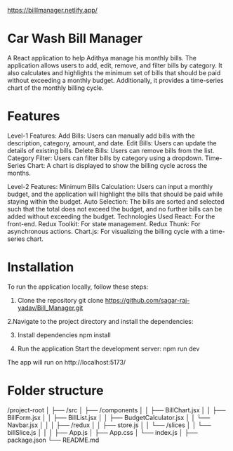 https://billlmanager.netlify.app/

# Car Wash Bill Manager
A React application to help Adithya manage his monthly bills. The application allows users to add, edit, remove, and filter bills by category. It also calculates and highlights the minimum set of bills that should be paid without exceeding a monthly budget. Additionally, it provides a time-series chart of the monthly billing cycle.

# Features
Level-1 Features:
Add Bills: Users can manually add bills with the description, category, amount, and date.
Edit Bills: Users can update the details of existing bills.
Delete Bills: Users can remove bills from the list.
Category Filter: Users can filter bills by category using a dropdown.
Time-Series Chart: A chart is displayed to show the billing cycle across the months.


Level-2 Features:
Minimum Bills Calculation: Users can input a monthly budget, and the application will highlight the bills that should be paid while staying within the budget.
Auto Selection: The bills are sorted and selected such that the total does not exceed the budget, and no further bills can be added without exceeding the budget.
Technologies Used
React: For the front-end.
Redux Toolkit: For state management.
Redux Thunk: For asynchronous actions.
Chart.js: For visualizing the billing cycle with a time-series chart.


# Installation
To run the application locally, follow these steps:

1. Clone the repository
git clone https://github.com/sagar-raj-yadav/Bill_Manager.git

2.Navigate to the project directory and install the dependencies:

3. Install dependencies
npm install

3. Run the application
Start the development server: npm run dev

The app will run on http://localhost:5173/


# Folder structure
/project-root
│
├── /src
│   ├── /components
│   │   ├── BillChart.jsx
│   │   ├── BillForm.jsx
│   │   ├── BillList.jsx
│   │   ├── BudgetCalculator.jsx
│   │   └── Navbar.jsx
│   │
│   ├── /redux
│   │   ├── store.js
│   │   └── /slices
│   │       └── billSlice.js
│   │
│   ├── App.js
│   ├── App.css
│   └── index.js
│
├── package.json
└── README.md
